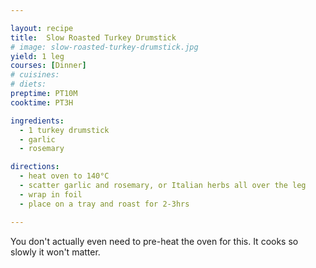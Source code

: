```yaml
---

layout: recipe
title:  Slow Roasted Turkey Drumstick
# image: slow-roasted-turkey-drumstick.jpg
yield: 1 leg
courses: [Dinner]
# cuisines:
# diets:
preptime: PT10M
cooktime: PT3H

ingredients:
  - 1 turkey drumstick
  - garlic
  - rosemary

directions:
  - heat oven to 140°C
  - scatter garlic and rosemary, or Italian herbs all over the leg
  - wrap in foil
  - place on a tray and roast for 2-3hrs

---
```

You don't actually even need to pre-heat the oven for this. It cooks so slowly it won't matter.
